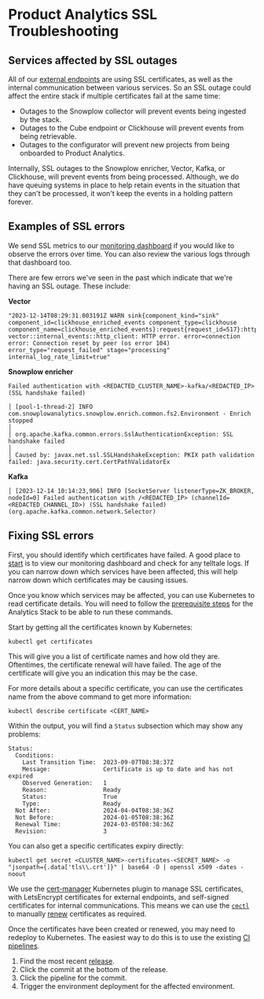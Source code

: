 <!--

**Table of Contents**

[TOC]
Service: product_analytics
-->

# Product Analytics SSL Troubleshooting

## Services affected by SSL outages

All of our [external endpoints](https://gitlab.com/gitlab-org/analytics-section/product-analytics/analytics-stack/-/blob/main/docs/architecture.md) are using SSL certificates, as well as the internal communication between various services.
So an SSL outage could affect the entire stack if multiple certificates fail at the same time:

- Outages to the Snowplow collector will prevent events being ingested by the stack.
- Outages to the Cube endpoint or Clickhouse will prevent events from being retrievable.
- Outages to the configurator will prevent new projects from being onboarded to Product Analytics.

Internally, SSL outages to the Snowplow enricher, Vector, Kafka, or Clickhouse, will prevent events from being processed.
Although, we do have queuing systems in place to help retain events in the situation that they can't be processed, it
won't keep the events in a holding pattern forever.

## Examples of SSL errors

We send SSL metrics to our [monitoring dashboard](https://dashboards.gitlab.net/d/da6cf9ea-d593-41ed-91c5-8536fd15c2fa/fe5b2275-5e92-58a0-a397-d2bdf8cd2e18)
if you would like to observe the errors over time. You can also review the various logs through that dashboard too.

There are few errors we've seen in the past which indicate that we're having an SSL outage. These include:

**Vector**

```
"2023-12-14T08:29:31.003191Z WARN sink{component_kind="sink" component_id=clickhouse_enriched_events component_type=clickhouse component_name=clickhouse_enriched_events}:request{request_id=517}:http: vector::internal_events::http_client: HTTP error. error=connection error: Connection reset by peer (os error 104) error_type="request_failed" stage="processing" internal_log_rate_limit=true"
```

**Snowplow enricher**

```
Failed authentication with <REDACTED_CLUSTER_NAME>-kafka/<REDACTED_IP> (SSL handshake failed)
```

```
│ [pool-1-thread-2] INFO com.snowplowanalytics.snowplow.enrich.common.fs2.Environment - Enrich stopped                                                                                                      │
│ org.apache.kafka.common.errors.SslAuthenticationException: SSL handshake failed                                                                                                                           │
│ Caused by: javax.net.ssl.SSLHandshakeException: PKIX path validation failed: java.security.cert.CertPathValidatorEx
```

**Kafka**

```
│ [2023-12-14 10:14:23,906] INFO [SocketServer listenerType=ZK_BROKER, nodeId=0] Failed authentication with /<REDACTED_IP> (channelId=<REDACTED_CHANNEL_ID>) (SSL handshake failed) (org.apache.kafka.common.network.Selector)
```

## Fixing SSL errors

First, you should identify which certificates have failed. A good place to [start](#examples-of-ssl-errors) is to view
our monitoring dashboard and check for any telltale logs. If you can narrow down which services have been affected, this
will help narrow down which certificates may be causing issues.

Once you know which services may be affected, you can use Kubernetes to read certificate details. You will need to follow
the [prerequisite steps](https://gitlab.com/gitlab-org/analytics-section/product-analytics/analytics-stack/-/blob/main/docs/installation.md?ref_type=heads#prerequisites)
for the Analytics Stack to be able to run these commands.

Start by getting all the certificates known by Kubernetes:

```shell
kubectl get certificates
```

This will give you a list of certificate names and how old they are. Oftentimes, the certificate renewal will have failed.
The age of the certificate will give you an indication this may be the case.

For more details about a specific certificate, you can use the certificates name from the above command to get more
information:

```shell
kubectl describe certificate <CERT_NAME>
```

Within the output, you will find a `Status` subsection which may show any problems:

```text
Status:
  Conditions:
    Last Transition Time:  2023-09-07T08:38:37Z
    Message:               Certificate is up to date and has not expired
    Observed Generation:   1
    Reason:                Ready
    Status:                True
    Type:                  Ready
  Not After:               2024-04-04T08:38:36Z
  Not Before:              2024-01-05T08:38:36Z
  Renewal Time:            2024-03-05T08:38:36Z
  Revision:                3
```

You can also get a specific certificates expiry directly:

```shell
kubectl get secret <CLUSTER_NAME>-certificates-<SECRET_NAME> -o "jsonpath={.data['tls\\.crt']}" | base64 -D | openssl x509 -dates -noout
```

We use the [cert-manager](https://cert-manager.io/docs/) Kubernetes plugin to manage SSL certificates, with LetsEncrypt
certificates for external endpoints, and self-signed certificates for internal communications. This means we can use the
[`cmctl`](https://cert-manager.io/docs/reference/cmctl) to manually [renew](https://cert-manager.io/docs/reference/cmctl/#renew)
certificates as required.

Once the certificates have been created or renewed, you may need to redeploy to Kubernetes. The easiest way to do this is
to use the existing [CI pipelines](https://gitlab.com/gitlab-org/analytics-section/product-analytics/analytics-stack/-/pipelines).

1. Find the most recent [release](https://gitlab.com/gitlab-org/analytics-section/product-analytics/analytics-stack/-/releases).
1. Click the commit at the bottom of the release.
1. Click the pipeline for the commit.
1. Trigger the environment deployment for the affected environment.

